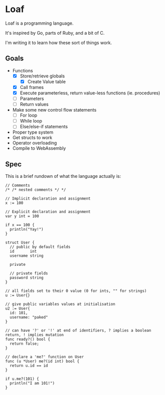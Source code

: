 # Loaf

Loaf is a programming language.

It's inspired by Go, parts of Ruby, and a bit of C.

I'm writing it to learn how these sort of things work.

## Goals

- Functions
  - [x] Store/retrieve globals
    - [x] Create Value table
  - [x] Call frames
  - [x] Execute parameterless, return value-less functions (ie. procedures)
  - [ ] Parameters
  - [ ] Return values
- Make some new control flow statements
  - [ ] For loop
  - [ ] While loop
  - [ ] Else/else-if statements
- Proper type system
- Get structs to work
- Operator overloading
- Compile to WebAssembly

## Spec

This is a brief rundown of what the language actually is:

```
// Comments
/* /* nested comments */ */

// Implicit declaration and assignment
x := 100

// Explicit declaration and assignment
var y int = 100

if x == 100 {
  println("Yay!")
}

struct User {
  // public by default fields
  id       int
  username string

  private

  // private fields
  password string
}

// all fields set to their 0 value (0 for ints, "" for strings)
u := User{}

// give public variables values at initialisation
u2 := User{
  id: 101,
  username: "paked"
}

// can have '?' or '!' at end of identifiers, ? implies a boolean return, ! implies mutation
func ready?() bool {
  return false;
}

// declare a 'me?' function on User
func (u *User) me?(id int) bool {
  return u.id == id
}

if u.me?(101) {
  println("I am 101!")
}
```
